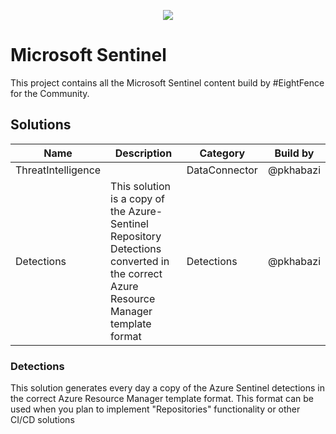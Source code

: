 <picture>
<p align="center">
  <img src="https://github.com/nextfence/.github-private/blob/main/profile/img/EightFence.png">
</p>
</picture>

# Microsoft Sentinel

This project contains all the Microsoft Sentinel content build by #EightFence for the Community.

## Solutions

| Name               | Description                                                                                                                         | Category      | Build by  |
| ------------------ | ----------------------------------------------------------------------------------------------------------------------------------- | ------------- | --------- |
| ThreatIntelligence |                                                                                                                                     | DataConnector | @pkhabazi |
| Detections         | This solution is a copy of the Azure-Sentinel Repository Detections converted in the correct Azure Resource Manager template format | Detections    | @pkhabazi |

### Detections

This solution generates every day a copy of the Azure Sentinel detections in the correct Azure Resource Manager template format. This format can be used when you plan to implement "Repositories" functionality or other CI/CD solutions
